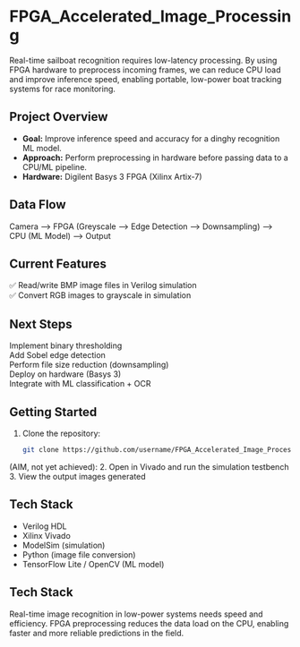# FPGA_Accelerated_Image_Processing
Real-time sailboat recognition requires low-latency processing. By using FPGA hardware to preprocess incoming frames, we can reduce CPU load and improve inference speed, enabling portable, low-power boat tracking systems for race monitoring.

## Project Overview
- **Goal:** Improve inference speed and accuracy for a dinghy recognition ML model.
- **Approach:** Perform preprocessing in hardware before passing data to a CPU/ML pipeline.
- **Hardware:** Digilent Basys 3 FPGA (Xilinx Artix-7)

## Data Flow
Camera --> FPGA (Greyscale --> Edge Detection --> Downsampling) --> CPU (ML Model) --> Output

## Current Features
✅ Read/write BMP image files in Verilog simulation  
✅ Convert RGB images to grayscale in simulation  

## Next Steps
Implement binary thresholding  
Add Sobel edge detection  
Perform file size reduction (downsampling)  
Deploy on hardware (Basys 3)  
Integrate with ML classification + OCR


## Getting Started
1. Clone the repository:
   ```bash
   git clone https://github.com/username/FPGA_Accelerated_Image_Processing.git

(AIM, not yet achieved):
2. Open in Vivado and run the simulation testbench
3. View the output images generated
   
## Tech Stack
- Verilog HDL
- Xilinx Vivado
- ModelSim (simulation)
- Python (image file conversion)
- TensorFlow Lite / OpenCV (ML model)

## Tech Stack
Real-time image recognition in low-power systems needs speed and efficiency. FPGA preprocessing reduces the data load on the CPU, enabling faster and more reliable predictions in the field.

